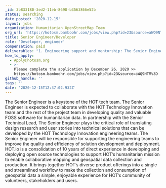 ```yaml
---
_id: 3b833180-3ed2-11eb-8698-b3563866e52b
status: searching
date_posted: '2020-12-15'
layout: jobs
organization: Humanitarian OpenStreetMap Team
org_url: 'https://hotosm.bamboohr.com/jobs/view.php?id=23&source=aWQ9NTM%3D'
title: Senior Engineer/Developer
role: 'Developer, engineer'
compensation: paid
deliverables: "1. Engineering support and mentorship: The Senior Engineer/Developer will first be a support and mentor to the HOT Technology Innovation engineering teams. They will be able to nurture and grow talent through deep hands on experience working across a broad range of technologies and contexts. They will have experience supporting and mentoring talent across a range of skill levels, geographies and cultures.\r\n\r\n2. Technology Leadership: The Senior Engineer/Developer will need the skills to be able to competently and confidently evaluate the difference between foundations and fads. By facilitating open and dynamic conversations and combining it with evidence-based decision making, the Senior Engineer/Developer will help guide the selection of emerging and outdated technologies to help HOT’s tools remain both optimal and sustainable.\r\n\r\n3. Code quality & evolution: The Senior Engineer/Developer will at all times pioneer and promote code quality and integrity. This will be based on robust standards that will ensure HOT’s technologies meet reputable security and scalability and perform optimally on current and developing codebases."
how_to_apply:
  - Apply@hotosm.org
  - >-
    Please complete the application by December 26, 2020 >>
    https://hotosm.bamboohr.com/jobs/view.php?id=23&source=aWQ9NTM%3D
github_handle: ''
tags: ''
date: '2020-12-15T12:37:02.932Z'
---
```

The Senior Engineer is a keystone of the HOT tech team. The Senior Engineer is expected to collaborate with the HOT Technology Innovation team and the rest of the project team in developing quality and valuable FOSS software for humanitarian data. In partnership with the Senior Technical Lead, The Senior Engineer plays the critical role of translating design research and user stories into technical solutions that can be developed by the HOT Technology Innovation engineering teams. The Senior Engineer will be responsible for supporting the engineering teams to improve the quality and efficiency of solution development and deployment. HOT.io is a consolidation of 10 years of direct experience in developing and deploying open source technologies to support HOT’s humanitarian mission to enable collaborative mapping and geospatial data collection and production. It brings together HOT’s diverse product offerings into a single and streamlined workflow to make the collection and consumption of geospatial data a simple, enjoyable experience for HOT’s community of volunteers, stakeholders and users.
